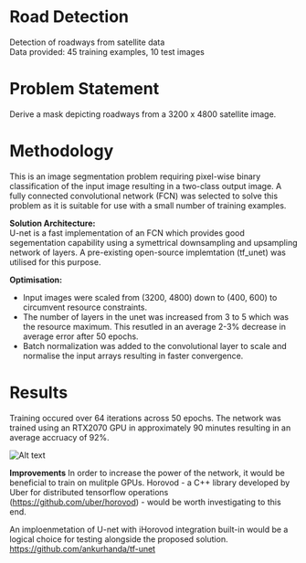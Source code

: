 # Road Detection
Detection of roadways from satellite data  
Data provided: 45 training examples, 10 test images  

# Problem Statement
Derive a mask depicting roadways from a 3200 x 4800 satellite image. 


# Methodology
This is an image segmentation problem requiring pixel-wise binary classification of the input image resulting in a two-class output image. A fully connected convolutional network (FCN) was selected to solve this problem as it is suitable for use with a small number of training examples.

**Solution Architecture:**  
U-net is a fast implementation of an FCN which provides good segementation capability using a symettrical downsampling and upsampling network of layers. A pre-existing open-source implemtation (tf_unet) was utilised for this purpose.


**Optimisation:**  
- Input images were scaled from (3200, 4800) down to (400, 600) to circumvent resource constraints.
- The number of layers in the unet was increased from 3 to 5 which was the resource maximum. This resutled in an average 2-3% decrease in average error after 50 epochs.
- Batch normalization was added to the convolutional layer to scale and normalise the input arrays resulting in faster convergence.


# Results  
Training occured over 64 iterations across 50 epochs. The network was trained using an RTX2070 GPU in approximately 90 minutes resulting in an average accruacy of 92%.

![Alt text](/issues/2#issue-393711804?raw=true "Title")



**Improvements**
In order to increase the power of the network, it would be beneficial to train on mulitple GPUs. Horovod - a C++ library developed by Uber for distributed tensorflow operations (https://github.com/uber/horovod) - would be worth investigating to this end. 

An imploenmetation of U-net with iHorovod integration built-in would be a logical choice for testing alongside the proposed solution.
https://github.com/ankurhanda/tf-unet







